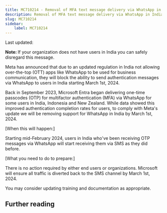 ```yaml
---
title: MC710214 - Removal of MFA text message delivery via WhatsApp in India
description: Removal of MFA text message delivery via WhatsApp in India
slug: MC710214
sidebar:
    label: MC710214
---
```



Last updated: 

<p><b>Note: </b>If your organization does not have users in India you can safely disregard this message.</p><p>Meta has announced that due to an updated regulation in India not allowing over-the-top (OTT) apps like WhatsApp to be used for business communication, they will block the ability to send authentication messages via WhatsApp to users in India starting March 1st, 2024.&nbsp;<br></p><p>Back in September 2023, Microsoft Entra began delivering one-time passcodes (OTP) for multifactor authentication (MFA) via WhatsApp for some users in India, Indonesia and New Zealand. While data showed this improved authentication completion rates for users, to comply with Meta's update we will be removing support for WhatsApp in India by March 1st, 2024.&nbsp;</p><p>[When this will happen:]</p><p>Starting mid-February 2024, users in India who've been receiving OTP messages via WhatsApp will start receiving them via SMS as they did before. </p><p>[What you need to do to prepare:]</p><p>There is no action required by either end users or organizations. Microsoft will ensure all traffic is diverted back to the SMS channel by March 1st, 2024.</p><p>You may consider updating training and documentation as appropriate.</p>

## Further reading
